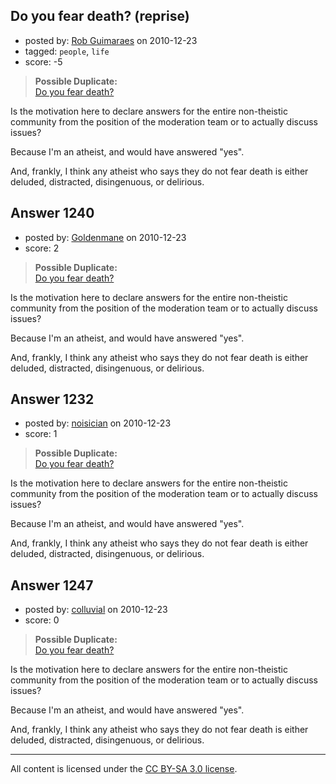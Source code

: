 ## Do you fear death? (reprise)

- posted by: [Rob Guimaraes](https://stackexchange.com/users/-1/361-rob-guimaraes) on 2010-12-23
- tagged: `people`, `life`
- score: -5

> **Possible Duplicate:**  
> [Do you fear death?](http://atheism.stackexchange.com/questions/282/do-you-fear-death)  

<!-- End of automatically inserted text -->

Is the motivation here to declare answers for the entire non-theistic community from the position of the moderation team or to actually discuss issues?

Because I'm an atheist, and would have answered "yes".


And, frankly, I think any atheist who says they do not fear death is either deluded, distracted, disingenuous, or delirious.


## Answer 1240

- posted by: [Goldenmane](https://stackexchange.com/users/-1/368-goldenmane) on 2010-12-23
- score: 2

> **Possible Duplicate:**  
> [Do you fear death?](http://atheism.stackexchange.com/questions/282/do-you-fear-death)  

<!-- End of automatically inserted text -->

Is the motivation here to declare answers for the entire non-theistic community from the position of the moderation team or to actually discuss issues?

Because I'm an atheist, and would have answered "yes".


And, frankly, I think any atheist who says they do not fear death is either deluded, distracted, disingenuous, or delirious.


## Answer 1232

- posted by: [noisician](https://stackexchange.com/users/-1/90-noisician) on 2010-12-23
- score: 1

> **Possible Duplicate:**  
> [Do you fear death?](http://atheism.stackexchange.com/questions/282/do-you-fear-death)  

<!-- End of automatically inserted text -->

Is the motivation here to declare answers for the entire non-theistic community from the position of the moderation team or to actually discuss issues?

Because I'm an atheist, and would have answered "yes".


And, frankly, I think any atheist who says they do not fear death is either deluded, distracted, disingenuous, or delirious.


## Answer 1247

- posted by: [colluvial](https://stackexchange.com/users/-1/272-colluvial) on 2010-12-23
- score: 0

> **Possible Duplicate:**  
> [Do you fear death?](http://atheism.stackexchange.com/questions/282/do-you-fear-death)  

<!-- End of automatically inserted text -->

Is the motivation here to declare answers for the entire non-theistic community from the position of the moderation team or to actually discuss issues?

Because I'm an atheist, and would have answered "yes".


And, frankly, I think any atheist who says they do not fear death is either deluded, distracted, disingenuous, or delirious.



---

All content is licensed under the [CC BY-SA 3.0 license](https://creativecommons.org/licenses/by-sa/3.0/).
